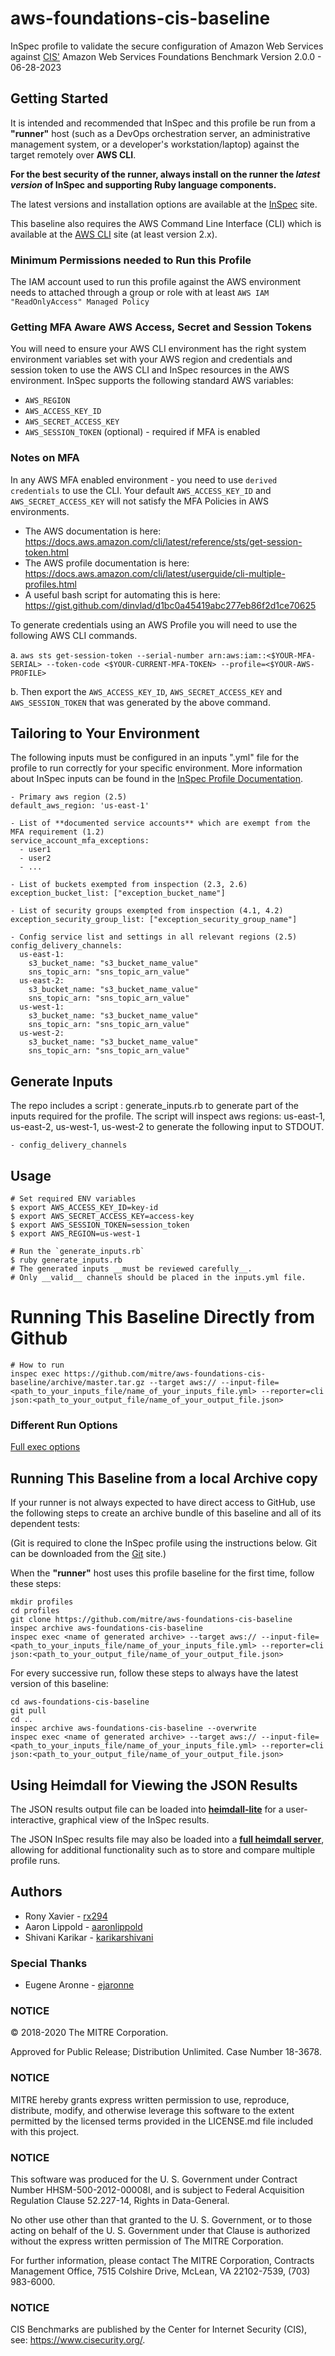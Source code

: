 # aws-foundations-cis-baseline

InSpec profile to validate the secure configuration of Amazon Web Services against [CIS'](https://www.cisecurity.org/cis-benchmarks/) Amazon Web Services Foundations Benchmark Version 2.0.0 - 06-28-2023 

## Getting Started
It is intended and recommended that InSpec and this profile be run from a __"runner"__ host (such as a DevOps orchestration server, an administrative management system, or a developer's workstation/laptop) against the target remotely over __AWS CLI__.

__For the best security of the runner, always install on the runner the _latest version_ of InSpec and supporting Ruby language components.__ 

The latest versions and installation options are available at the [InSpec](http://inspec.io/) site.

This baseline also requires the AWS Command Line Interface (CLI) which is available at the [AWS CLI](https://aws.amazon.com/cli/) site (at least version 2.x).

### Minimum Permissions needed to Run this Profile

The IAM account used to run this profile against the AWS environment needs to attached through a group or role with at least `AWS IAM "ReadOnlyAccess" Managed Policy` 

### Getting MFA Aware AWS Access, Secret and Session Tokens

You will need to ensure your AWS CLI environment has the right system environment variables set with your AWS region and credentials and session token to use the AWS CLI and InSpec resources in the AWS environment. InSpec supports the following standard AWS variables:

- `AWS_REGION`
- `AWS_ACCESS_KEY_ID`
- `AWS_SECRET_ACCESS_KEY`
- `AWS_SESSION_TOKEN` (optional) - required if MFA is enabled

### Notes on MFA

In any AWS MFA enabled environment - you need to use `derived credentials` to use the CLI. Your default `AWS_ACCESS_KEY_ID` and `AWS_SECRET_ACCESS_KEY` will not satisfy the MFA Policies in AWS environments. 

- The AWS documentation is here: https://docs.aws.amazon.com/cli/latest/reference/sts/get-session-token.html
- The AWS profile documentation is here: https://docs.aws.amazon.com/cli/latest/userguide/cli-multiple-profiles.html
- A useful bash script for automating this is here: https://gist.github.com/dinvlad/d1bc0a45419abc277eb86f2d1ce70625

To generate credentials using an AWS Profile you will need to use the following AWS CLI commands.

  a. `aws sts get-session-token --serial-number arn:aws:iam::<$YOUR-MFA-SERIAL> --token-code <$YOUR-CURRENT-MFA-TOKEN> --profile=<$YOUR-AWS-PROFILE>` 

  b. Then export the `AWS_ACCESS_KEY_ID`, `AWS_SECRET_ACCESS_KEY` and `AWS_SESSION_TOKEN` that was generated by the above command.

## Tailoring to Your Environment
The following inputs must be configured in an inputs ".yml" file for the profile to run correctly for your specific environment. More information about InSpec inputs can be found in the [InSpec Profile Documentation](https://www.inspec.io/docs/reference/profiles/).

```
- Primary aws region (2.5)
default_aws_region: 'us-east-1'

- List of **documented service accounts** which are exempt from the MFA requirement (1.2)
service_account_mfa_exceptions:
  - user1
  - user2
  - ...

- List of buckets exempted from inspection (2.3, 2.6)
exception_bucket_list: ["exception_bucket_name"]

- List of security groups exempted from inspection (4.1, 4.2)
exception_security_group_list: ["exception_security_group_name"]

- Config service list and settings in all relevant regions (2.5)
config_delivery_channels:
  us-east-1:
    s3_bucket_name: "s3_bucket_name_value"
    sns_topic_arn: "sns_topic_arn_value"
  us-east-2:
    s3_bucket_name: "s3_bucket_name_value"
    sns_topic_arn: "sns_topic_arn_value"
  us-west-1:
    s3_bucket_name: "s3_bucket_name_value"
    sns_topic_arn: "sns_topic_arn_value"
  us-west-2:
    s3_bucket_name: "s3_bucket_name_value"
    sns_topic_arn: "sns_topic_arn_value"

```

## Generate Inputs

The repo includes a script : generate_inputs.rb to generate part of the inputs required for the profile.
The script will inspect aws regions: us-east-1, us-east-2, us-west-1, us-west-2 to generate the following input to STDOUT.

```
- config_delivery_channels
```

## Usage

```
# Set required ENV variables
$ export AWS_ACCESS_KEY_ID=key-id
$ export AWS_SECRET_ACCESS_KEY=access-key
$ export AWS_SESSION_TOKEN=session_token
$ export AWS_REGION=us-west-1

# Run the `generate_inputs.rb` 
$ ruby generate_inputs.rb
# The generated inputs __must be reviewed carefully__. 
# Only __valid__ channels should be placed in the inputs.yml file.
```

# Running This Baseline Directly from Github

```
# How to run
inspec exec https://github.com/mitre/aws-foundations-cis-baseline/archive/master.tar.gz --target aws:// --input-file=<path_to_your_inputs_file/name_of_your_inputs_file.yml> --reporter=cli json:<path_to_your_output_file/name_of_your_output_file.json>
```

### Different Run Options

  [Full exec options](https://docs.chef.io/inspec/cli/#options-3)

## Running This Baseline from a local Archive copy 

If your runner is not always expected to have direct access to GitHub, use the following steps to create an archive bundle of this baseline and all of its dependent tests:

(Git is required to clone the InSpec profile using the instructions below. Git can be downloaded from the [Git](https://git-scm.com/book/en/v2/Getting-Started-Installing-Git) site.)

When the __"runner"__ host uses this profile baseline for the first time, follow these steps: 

```
mkdir profiles
cd profiles
git clone https://github.com/mitre/aws-foundations-cis-baseline
inspec archive aws-foundations-cis-baseline
inspec exec <name of generated archive> --target aws:// --input-file=<path_to_your_inputs_file/name_of_your_inputs_file.yml> --reporter=cli json:<path_to_your_output_file/name_of_your_output_file.json>
```
For every successive run, follow these steps to always have the latest version of this baseline:

```
cd aws-foundations-cis-baseline
git pull
cd ..
inspec archive aws-foundations-cis-baseline --overwrite
inspec exec <name of generated archive> --target aws:// --input-file=<path_to_your_inputs_file/name_of_your_inputs_file.yml> --reporter=cli json:<path_to_your_output_file/name_of_your_output_file.json>
```

## Using Heimdall for Viewing the JSON Results

The JSON results output file can be loaded into __[heimdall-lite](https://heimdall-lite.mitre.org/)__ for a user-interactive, graphical view of the InSpec results. 

The JSON InSpec results file may also be loaded into a __[full heimdall server](https://github.com/mitre/heimdall)__, allowing for additional functionality such as to store and compare multiple profile runs.

## Authors

* Rony Xavier - [rx294](https://github.com/rx294)
* Aaron Lippold - [aaronlippold](https://github.com/aaronlippold)
* Shivani Karikar - [karikarshivani](https://github.com/karikarshivani)

### Special Thanks

* Eugene Aronne - [ejaronne](https://github.com/ejaronne)

### NOTICE

© 2018-2020 The MITRE Corporation.

Approved for Public Release; Distribution Unlimited. Case Number 18-3678.

### NOTICE 

MITRE hereby grants express written permission to use, reproduce, distribute, modify, and otherwise leverage this software to the extent permitted by the licensed terms provided in the LICENSE.md file included with this project.

### NOTICE  

This software was produced for the U. S. Government under Contract Number HHSM-500-2012-00008I, and is subject to Federal Acquisition Regulation Clause 52.227-14, Rights in Data-General.  

No other use other than that granted to the U. S. Government, or to those acting on behalf of the U. S. Government under that Clause is authorized without the express written permission of The MITRE Corporation.

For further information, please contact The MITRE Corporation, Contracts Management Office, 7515 Colshire Drive, McLean, VA  22102-7539, (703) 983-6000.

### NOTICE

CIS Benchmarks are published by the Center for Internet Security (CIS), see: https://www.cisecurity.org/.
